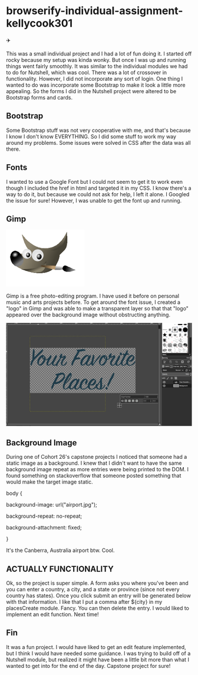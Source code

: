 # browserify-individual-assignment-kellycook301

✈️

This was a small individual project and I had a lot of fun doing it.
I started off rocky because my setup was kinda wonky. But once I was up and running things went fairly smoothly.
It was similar to the individual modules we had to do for Nutshell, which was cool. There was a lot of crossover in functionality. However, I did not incorporate any sort of login. One thing I wanted to do was incorporate some Bootstrap to make it look a little more appealing. So the forms I did in the Nutshell project were altered to be Bootstrap forms and cards.

## Bootstrap
Some Bootstrap stuff was not very cooperative with me, and that's because I know I don't know EVERYTHING. So I did some stuff 
to work my way around my problems. Some issues were solved in CSS after the data was all there.

## Fonts
I wanted to use a Google Font but I could not seem to get it to work even though I included the href in html and targeted it
in my CSS. I know there's a way to do it, but because we could not ask for help, I left it alone. I Googled the issue for sure! However, I was unable to get the font up and running.

## Gimp
![alt text](https://github.com/nss-day-cohort-27/browserify-individual-assignment-kellycook301/blob/master/gimp2.png)
>
Gimp is a free photo-editing program. I have used it before on personal music and arts projects before. To get around the 
font issue, I created a "logo" in Gimp and was able to make a transparent layer so that that "logo" appeared over the background image without obstructing anything.

![alt text](https://github.com/nss-day-cohort-27/browserify-individual-assignment-kellycook301/blob/master/gimpEdit.png)

## Background Image
During one of Cohort 26's capstone projects I noticed that someone had a static image as a background. I knew that I didn't want to have the same background image repeat as more entries were being printed to the DOM. I found something on stackoverflow that someone posted something that would make the target image static.

>
body {
>
background-image: url("airport.jpg");
>
background-repeat: no-repeat;
>
background-attachment: fixed;
>
}

It's the Canberra, Australia airport btw. Cool.

## ACTUALLY FUNCTIONALITY
Ok, so the project is super simple. A form asks you where you've been and you can enter a country, a city, and a state or province (since not every country has states). Once you click submit an entry will be generated below with that information. I like that I put a comma after ${city} in my placesCreate module. Fancy. You can then delete the entry. I would liked to implement an edit function. Next time!

## Fin
It was a fun project. I would have liked to get an edit feature implemented, but I think I would have needed some guidance. I was trying to build off of a Nutshell module, but realized it might have been a little bit more than what I wanted to get into for the end of the day. Capstone project for sure!
